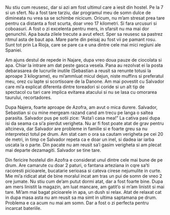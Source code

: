 Nu stiu cum reusesc, dar si azi am fost ultimul care a iesit din hostel. Pe la 7 si un sfert. Nu a fost tare tarziu, dar programul meu de somn dulce de dimineata nu vrea sa se schimbe nicicum. Oricum, nu m’am stresat prea tare pentru ca distanta a fost scurta, doar vreo 17 kilometri. Si fara urcusuri si coboasuri. A fost o zi excelenta pentru mers, in sfarsit nu ma mai dor genunchii. Apa bauta zilele trecute a avut efect. Sper sa reusesc sa pastrez ritmul asta de baut apa. Mare parte din peisaj au fost vii pe pamant rosu. Sunt tot prin La Rioja, care se pare ca e una dintre cele mai mici regiuni ale Spaniei.

Am ajuns destul de repede in Najare, dupa vreo doua pauze de ciocolata si apa. Chiar la intrare am dat peste gasca vesela. Pana au rezolvat ei la posta debarasarea de lucrurile inutile (Sebastian a reusit sa renunte totusi la aproape 3 kilograme), eu mi’ammluat micul dejun, niste muffins si preferatul meu, orez cu lapte si scortisoare de la Danone. Am mai povestit cu Salvador care mi’a explicat diferenta dintre toreadori si coride si un alt tip de spectacol cu tari care implica evitarea atacului si nu se lasa cu omorarea taurului, recortadores.

Dupa Najera, foarte aproape de Azofra, am avut o mica durere. Salvador, Sebastian si cu mine mergeam razand cand am trecu pe langa o saltea parasita. Salvador pus pe sotii zice: “Asta’i casa mea!” La cativa pasi dupa isi da seama ca si’a pierdut verigheta. Nu ar fi fost poate atat de grav pentru altcineva, dar Salvador are probleme in familie si e foarte greu sa nu interpretezi totul pe drum. Am stat cam o ora sa cautam verigheta pe cei 20 de metri, in timp ce Salvador repeta ca e doar un inel, si dadea iar iarba uscata la o parte. Din pacate nu am reusit sa’i gasim verigheta si am plecat mai departe dezamagiti. Salvador se tine tare.

Din fericire hostelul din Azofra e considerat unul dintre cele mai bune de pe drum. Are camarute cu doar 2 paturi, o fantana arteziana in cqre sa’ti racoresti picioarele, bucatarie serioasa si cateva cirese nejumulite in curte. Mie mi’a ridicat atat de bine moralul incat am tras un pui de somn de vreo 2 ore jumate. Nu stiu cum de’am putut dormi atat, dar a fost foarte bine. Dupa am mers linistit la magazin, am luat mancare, am gatit’o si m’am linistit si mai tare. Mi’am mai bagat picioarele in apa, un dush si relax. Atat de relaxat cat in dupa masa asta nu am reusit sa ma simt in ultima saptamana pe drum. Problema e ca acum nu mai am somn. Dar a fost o zi perfecta pentru incarcat bateriile.